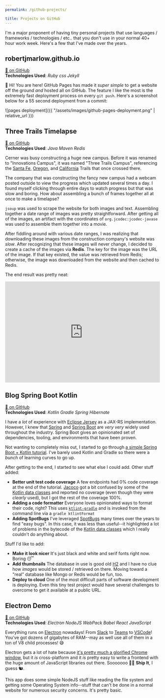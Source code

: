 ```yaml
---
permalink: /github-projects/

title: Projects on GitHub
---
```


I'm a major proponent of having tiny personal projects that use languages / frameworks / technologies / etc.. that you don't use in your normal 40+ hour work week. Here's a few that I've made over the years.

## robertjmarlow.github.io

<div class="small"><a href="https://github.com/robertjmarlow/robertjmarlow.github.io">🔗 on GitHub</a></div>

<div class="small sub-header-bottom"><b>Technologies Used</b>: <i>Ruby css Jekyll</i></div>

👋 Hi! You are here! GitHub Pages has made it _super simple_ to get a website off the ground _and_ hosted all on GitHub. The feature I like the most is the extremely fast deployment process on every `git push`. Here's a screenshot below for a 55 second deployment from a commit:

![pages deployment]({{ "/assets/images/github-pages-deployment.png" | relative_url }})

## Three Trails Timelapse

<div class="small"><a href="https://github.com/robertjmarlow/threetrailstimelapse">🔗 on GitHub</a></div>

<div class="small sub-header-bottom"><b>Technologies Used</b>: <i>Java Maven Redis</i></div>

Cerner was busy constructing a huge new campus. Before it was renamed to "Innovations Campus", it was named "Three Trails Campus", referencing the [Santa Fe](https://en.wikipedia.org/wiki/Santa_Fe_Trail), [Oregon](https://en.wikipedia.org/wiki/Oregon_Trail), and [California](https://en.wikipedia.org/wiki/California_Trail) Trails that once crossed there.

The company that was constructing the fancy new campus had a webcam posted outside to view the progress which updated several times a day. I found myself clicking through entire days to watch progress but that was slow and boring. How about assembling a bunch of frames together all at once to make a timelapse?

`jsoup` was used to scrape the website for both images and text. Assembling together a date range of images was pretty straightforward. After getting all of the images, an artifact with the coordinates of `org.jcodec:jcodec-javase` was used to assemble them together into a movie.

After fiddling around with various date ranges, I was realizing that downloading these images from the construction company's website was _slow_. After recognizing that these images will never change, I decided to create a cache of the images via **Redis**. The key for the image was the URL of the image. If that key existed, the value was retrieved from Redis; otherwise, the image was downloaded from the website and then cached to Redis.

The end result was pretty neat:

<div style='position:relative; padding-bottom:calc(56.25% + 44px)'><iframe src='https://gfycat.com/ifr/WiltedEnergeticCopepod?autoplay=0' frameborder='0' scrolling='no' width='100%' height='100%' style='position:absolute;top:0;left:0;' allowfullscreen></iframe></div>

## Blog Spring Boot Kotlin

<div class="small"><a href="https://github.com/robertjmarlow/blog-spring-boot-kotlin">🔗 on GitHub</a></div>

<div class="small sub-header-bottom"><b>Technologies Used</b>: <i>Kotlin Gradle Spring Hibernate</i></div>

I have a _lot_ of experience with [Eclipse Jersey](https://eclipse-ee4j.github.io/jersey/) as a JAX-RS implementation. However, I knew that [Spring](https://spring.io/) and [Spring Boot](https://spring.io/projects/spring-boot) are _very very_ widely used throughout the industry. Spring Boot gives an opinionated set of dependencies, tooling, and environments that have been proven.

Not wanting to completely miss out, I started to go through [a simple Spring Boot + Kotlin tutorial](https://spring.io/guides/tutorials/spring-boot-kotlin/). I've barely used Kotlin and Gradle so there were a _bunch_ of learning curves to go up.

After getting to the end, I started to see what else I could add. Other stuff added:

- **Better unit test code coverage** A few endpoints had 0% code coverage at the end of the tutorial. [Jacoco](https://www.eclemma.org/jacoco/) got a bit confused by some of the [Kotlin data classes](https://kotlinlang.org/docs/data-classes.html) and reported no coverage (even though they were _clearly_ used), but I got the rest of the coverage 100%.
- **Adding a code formatter** Everyone loves opinionated ways to format their code, right? This uses [`ktlint-gradle`](https://github.com/JLLeitschuh/ktlint-gradle) and is invoked from the command line via a `gradle ktlintFormat`
- **Adding SpotBugs** I've leveraged [SpotBugs](https://spotbugs.github.io/) many times over the years to find "easy bugs". In this case, it was less than useful--it highlighted a lot of problems in the bytecode of the [Kotlin data classes](https://kotlinlang.org/docs/data-classes.html) which I really couldn't do anything about.

Stuff I'd like to add:

- **Make it look nicer** It's just black and white and serif fonts right now. Boring 😴
- **Add thumbnails** The database in use is good old [H2](https://www.h2database.com/html/main.html) and I have no clue how _images_ would be stored / retrieved on there. Moving toward a "real" database like Mongo or Redis would be fun, too.
- **Deploy to cloud** One of the most difficult parts of software development is deploying. Even this tiny test project would have several challenges to overcome to get it available at a public URL.

## Electron Demo

<div class="small"><a href="https://github.com/robertjmarlow/electron-demo">🔗 on GitHub</a></div>

<div class="small sub-header-bottom"><b>Technologies Used</b>: <i>Electron NodeJS WebPack Babel React JavaScript</i></div>

Everything runs on [Electron](https://www.electronjs.org/) nowadays! From [Slack](https://slack.com/) to [Teams](https://www.microsoft.com/en-us/microsoft-teams/log-in) to [VSCode](https://code.visualstudio.com/)! You've got dozens of gigabytes of RAM--may as well use all of them in a ton of V8 child processes! 😅

Electron gets a lot of hate because [it's pretty much a glorified Chrome window](https://www.reddit.com/r/ProgrammerHumor/comments/v9ar7b/no_you_dont_understand_memeory_is_cheap/?utm_source=share&utm_medium=web2x&context=3), but it _is_ cross-platform and it _is_ pretty easy to write a frontend with the huge amount of JavaScript libraries out there. Sooooooo 🤷‍♂️ **Ship It**, I guess 🐿.

This app does some simple NodeJS stuff like reading the file system and getting some Operating System info--stuff that can't be done in a normal website for numerous security concerns. It's pretty basic.
